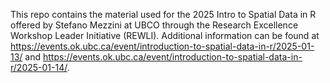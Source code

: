 This repo contains the material used for the 2025 Intro to Spatial Data in R offered by Stefano Mezzini at UBCO through the	Research Excellence Workshop Leader Initiative (REWLI). Additional information can be found at https://events.ok.ubc.ca/event/introduction-to-spatial-data-in-r/2025-01-13/ and https://events.ok.ubc.ca/event/introduction-to-spatial-data-in-r/2025-01-14/.
